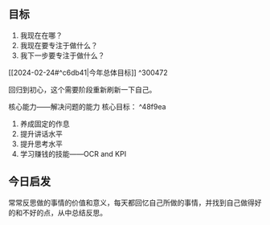 ## 目标

1. 我现在在哪？
2. 我现在要专注于做什么？
3. 我下一步要专注于做什么？

[[2024-02-24#^c6db41|今年总体目标]]  ^300472

回归到初心，这个需要阶段重新刷新一下自己。

核心能力——解决问题的能力
核心目标： ^48f9ea
1. 养成固定的作息
2. 提升讲话水平
3. 提升思考水平
4. 学习赚钱的技能——OCR and KPI

## 今日启发

常常反思做的事情的价值和意义，每天都回忆自己所做的事情，并找到自己做得好的和不好的点，从中总结反思。

